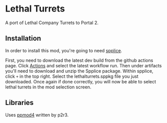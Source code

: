 # Lethal Turrets
A port of Lethal Company Turrets to Portal 2.

## Installation
In order to install this mod, you're going to need [spplice](https://p2r3.com/spplice).

First, you need to download the latest dev build from the github actions page.
Click [Actions](https://github.com/PancakeTAS/lethalturrets/actions) and select the latest workflow run. Then under artifacts you'll need to download and unzip the Spplice package.
Within spplice, click `+` in the top right. Select the lethalturrets.sppkg file you just downloaded.
Once again if done correctly, you will now be able to select lethal turrets in the mod selection screen.

## Libraries
Uses [ppmod4](https://github.com/p2r3/ppmod/tree/main) written by p2r3.
